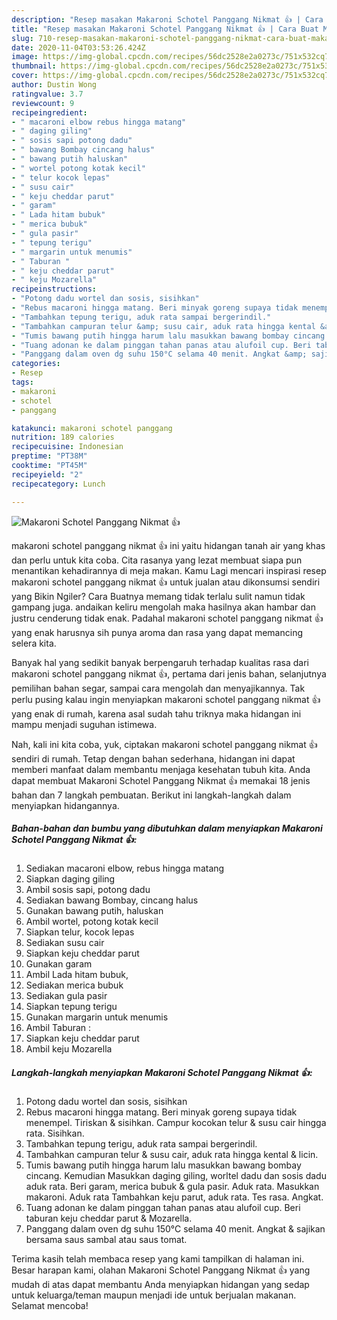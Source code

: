 ```yaml
---
description: "Resep masakan Makaroni Schotel Panggang Nikmat 👍 | Cara Buat Makaroni Schotel Panggang Nikmat 👍 Yang Bikin Ngiler"
title: "Resep masakan Makaroni Schotel Panggang Nikmat 👍 | Cara Buat Makaroni Schotel Panggang Nikmat 👍 Yang Bikin Ngiler"
slug: 710-resep-masakan-makaroni-schotel-panggang-nikmat-cara-buat-makaroni-schotel-panggang-nikmat-yang-bikin-ngiler
date: 2020-11-04T03:53:26.424Z
image: https://img-global.cpcdn.com/recipes/56dc2528e2a0273c/751x532cq70/makaroni-schotel-panggang-nikmat-👍-foto-resep-utama.jpg
thumbnail: https://img-global.cpcdn.com/recipes/56dc2528e2a0273c/751x532cq70/makaroni-schotel-panggang-nikmat-👍-foto-resep-utama.jpg
cover: https://img-global.cpcdn.com/recipes/56dc2528e2a0273c/751x532cq70/makaroni-schotel-panggang-nikmat-👍-foto-resep-utama.jpg
author: Dustin Wong
ratingvalue: 3.7
reviewcount: 9
recipeingredient:
- " macaroni elbow rebus hingga matang"
- " daging giling"
- " sosis sapi potong dadu"
- " bawang Bombay cincang halus"
- " bawang putih haluskan"
- " wortel potong kotak kecil"
- " telur kocok lepas"
- " susu cair"
- " keju cheddar parut"
- " garam"
- " Lada hitam bubuk"
- " merica bubuk"
- " gula pasir"
- " tepung terigu"
- " margarin untuk menumis"
- " Taburan "
- " keju cheddar parut"
- " keju Mozarella"
recipeinstructions:
- "Potong dadu wortel dan sosis, sisihkan"
- "Rebus macaroni hingga matang. Beri minyak goreng supaya tidak menempel. Tiriskan &amp; sisihkan. Campur kocokan telur &amp; susu cair hingga rata. Sisihkan."
- "Tambahkan tepung terigu, aduk rata sampai bergerindil."
- "Tambahkan campuran telur &amp; susu cair, aduk rata hingga kental &amp; licin."
- "Tumis bawang putih hingga harum lalu masukkan bawang bombay cincang. Kemudian Masukkan daging giling, worltel dadu dan sosis dadu aduk rata. Beri garam, merica bubuk &amp; gula pasir. Aduk rata. Masukkan makaroni. Aduk rata Tambahkan keju parut, aduk rata. Tes rasa. Angkat."
- "Tuang adonan ke dalam pinggan tahan panas atau alufoil cup. Beri taburan keju cheddar parut &amp; Mozarella."
- "Panggang dalam oven dg suhu 150°C selama 40 menit. Angkat &amp; sajikan bersama saus sambal atau saus tomat."
categories:
- Resep
tags:
- makaroni
- schotel
- panggang

katakunci: makaroni schotel panggang 
nutrition: 189 calories
recipecuisine: Indonesian
preptime: "PT38M"
cooktime: "PT45M"
recipeyield: "2"
recipecategory: Lunch

---
```



![Makaroni Schotel Panggang Nikmat 👍](https://img-global.cpcdn.com/recipes/56dc2528e2a0273c/751x532cq70/makaroni-schotel-panggang-nikmat-👍-foto-resep-utama.jpg)


makaroni schotel panggang nikmat 👍 ini yaitu hidangan tanah air yang khas dan perlu untuk kita coba. Cita rasanya yang lezat membuat siapa pun menantikan kehadirannya di meja makan.
Kamu Lagi mencari inspirasi resep makaroni schotel panggang nikmat 👍 untuk jualan atau dikonsumsi sendiri yang Bikin Ngiler? Cara Buatnya memang tidak terlalu sulit namun tidak gampang juga. andaikan keliru mengolah maka hasilnya akan hambar dan justru cenderung tidak enak. Padahal makaroni schotel panggang nikmat 👍 yang enak harusnya sih punya aroma dan rasa yang dapat memancing selera kita.

Banyak hal yang sedikit banyak berpengaruh terhadap kualitas rasa dari makaroni schotel panggang nikmat 👍, pertama dari jenis bahan, selanjutnya pemilihan bahan segar, sampai cara mengolah dan menyajikannya. Tak perlu pusing kalau ingin menyiapkan makaroni schotel panggang nikmat 👍 yang enak di rumah, karena asal sudah tahu triknya maka hidangan ini mampu menjadi suguhan istimewa.




Nah, kali ini kita coba, yuk, ciptakan makaroni schotel panggang nikmat 👍 sendiri di rumah. Tetap dengan bahan sederhana, hidangan ini dapat memberi manfaat dalam membantu menjaga kesehatan tubuh kita. Anda dapat membuat Makaroni Schotel Panggang Nikmat 👍 memakai 18 jenis bahan dan 7 langkah pembuatan. Berikut ini langkah-langkah dalam menyiapkan hidangannya.

<!--inarticleads1-->

##### Bahan-bahan dan bumbu yang dibutuhkan dalam menyiapkan Makaroni Schotel Panggang Nikmat 👍:

1. Sediakan  macaroni elbow, rebus hingga matang
1. Siapkan  daging giling
1. Ambil  sosis sapi, potong dadu
1. Sediakan  bawang Bombay, cincang halus
1. Gunakan  bawang putih, haluskan
1. Ambil  wortel, potong kotak kecil
1. Siapkan  telur, kocok lepas
1. Sediakan  susu cair
1. Siapkan  keju cheddar parut
1. Gunakan  garam
1. Ambil  Lada hitam bubuk,
1. Sediakan  merica bubuk
1. Sediakan  gula pasir
1. Siapkan  tepung terigu
1. Gunakan  margarin untuk menumis
1. Ambil  Taburan :
1. Siapkan  keju cheddar parut
1. Ambil  keju Mozarella




<!--inarticleads2-->

##### Langkah-langkah menyiapkan Makaroni Schotel Panggang Nikmat 👍:

1. Potong dadu wortel dan sosis, sisihkan
1. Rebus macaroni hingga matang. Beri minyak goreng supaya tidak menempel. Tiriskan &amp; sisihkan. Campur kocokan telur &amp; susu cair hingga rata. Sisihkan.
1. Tambahkan tepung terigu, aduk rata sampai bergerindil.
1. Tambahkan campuran telur &amp; susu cair, aduk rata hingga kental &amp; licin.
1. Tumis bawang putih hingga harum lalu masukkan bawang bombay cincang. Kemudian Masukkan daging giling, worltel dadu dan sosis dadu aduk rata. Beri garam, merica bubuk &amp; gula pasir. Aduk rata. Masukkan makaroni. Aduk rata Tambahkan keju parut, aduk rata. Tes rasa. Angkat.
1. Tuang adonan ke dalam pinggan tahan panas atau alufoil cup. Beri taburan keju cheddar parut &amp; Mozarella.
1. Panggang dalam oven dg suhu 150°C selama 40 menit. Angkat &amp; sajikan bersama saus sambal atau saus tomat.




Terima kasih telah membaca resep yang kami tampilkan di halaman ini. Besar harapan kami, olahan Makaroni Schotel Panggang Nikmat 👍 yang mudah di atas dapat membantu Anda menyiapkan hidangan yang sedap untuk keluarga/teman maupun menjadi ide untuk berjualan makanan. Selamat mencoba!
